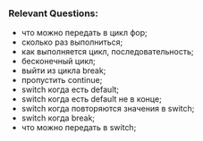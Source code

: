 ### Relevant Questions:
- что можно передать в цикл фор;
- сколько раз выполниться;
- как выполняется цикл, последовательность;
- бесконечный цикл;
- выйти из цикла break;
- пропустить continue;
- switch когда есть default;
- switch когда есть default не в конце;
- switch когда повторяются значения в switch;
- switch когда break;
- что можно передать в switch;